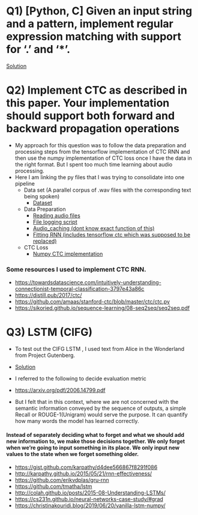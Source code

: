 # Q1) [Python, C] Given an input string and a pattern, implement regular expression matching with support for ‘.’ and ‘*’.

[Solution](https://github.com/MistryWoman/Picovoice/blob/master/q1.py)


# Q2) Implement CTC as described in this paper. Your implementation should support both forward and backward propagation operations

- My approach for this question was to follow the data preparation and processing steps from the tensorflow implementation of CTC RNN
and then use the numpy implementation of CTC loss once I have the data in the right format. But I spent too much time learning about audio processing.
- Here I am linking the py files that I was trying to consolidate into one pipeline
    - Data set (A parallel corpus of .wav files with the corresponding text being spoken)
        - [Dataset](https://github.com/MistryWoman/Picovoice/tree/master/vctk-p225)
    - Data Preparation
        - [Reading audio files](https://github.com/MistryWoman/Picovoice/blob/master/audio_reader.py)
        - [File logging script](https://github.com/MistryWoman/Picovoice/blob/master/file_logger.py)
        - [Audio_caching (dont know exact function of this)](https://github.com/MistryWoman/Picovoice/blob/master/generate_audio_cache.py)
        - [Fitting RNN (includes tensorflow ctc which was supposed to be replaced)](https://github.com/MistryWoman/Picovoice/blob/master/ctc_tensorflow_example.py)
    - CTC Loss 
        - [Numpy CTC implementation](https://github.com/MistryWoman/Picovoice/blob/master/ctc.py)
        
        
        
### Some resources I used to implement CTC RNN.
- https://towardsdatascience.com/intuitively-understanding-connectionist-temporal-classification-3797e43a86c
- https://distill.pub/2017/ctc/
- https://github.com/amaas/stanford-ctc/blob/master/ctc/ctc.py
- https://sikoried.github.io/sequence-learning/08-seq2seq/seq2seq.pdf


# Q3)  LSTM (CIFG)
- To test out the CIFG LSTM , I used text from Alice in the Wonderland from Project Gutenberg.

- [Solution](https://github.com/MistryWoman/Picovoice/blob/master/CIFG_LSTM.ipynb)

- I referred to the following to decide evaluation metric
- https://arxiv.org/pdf/2006.14799.pdf

- But I felt that in this context, where we are not concerned with the semantic information conveyed by the sequence of outputs,
a simple Recall or ROUGE-1(Unigram) would serve the purpose. It can quantify how many words the model has learned correctly.

#### Instead of separately deciding what to forget and what we should add new information to, we make those decisions together. We only forget when we’re going to input something in its place. We only input new values to the state when we forget something older.
- https://gist.github.com/karpathy/d4dee566867f8291f086
- http://karpathy.github.io/2015/05/21/rnn-effectiveness/
- https://github.com/erikvdplas/gru-rnn
- https://github.com/tmatha/lstm
- http://colah.github.io/posts/2015-08-Understanding-LSTMs/
- https://cs231n.github.io/neural-networks-case-study/#grad
- https://christinakouridi.blog/2019/06/20/vanilla-lstm-numpy/
